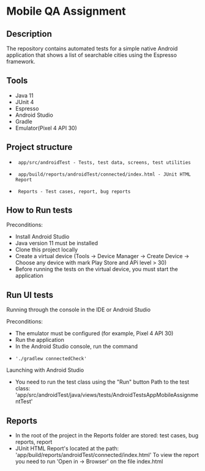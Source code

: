 # Mobile QA Assignment

## Description
The repository contains automated tests for a simple native Android application that shows a list of searchable cities using the Espresso framework. 

## Tools
- Java 11
- JUnit 4
- Espresso
- Android Studio
- Gradle
- Emulator(Pixel 4 API 30)

## Project structure
-      app/src/androidTest - Tests, test data, screens, test utilities
-      app/build/reports/androidTest/connected/index.html - JUnit HTML Report
-      Reports - Test cases, report, bug reports
   
## How to Run tests

Preconditions:
- Install Android Studio
- Java version 11 must be installed
- Clone this project locally
- Create a virtual device (Tools ->  Device Manager -> Create Device -> Choose any device with mark Play Store and APi level > 30)
- Before running the tests on the virtual device, you must start the application

## Run UI tests

Running through the console in the IDE or Android Studio

Preconditions:
- The emulator must be configured (for example, Pixel 4 API 30)
- Run the application
- In the Android Studio console, run the command 
-     './gradlew connectedCheck'

Launching with Android Studio
- You need to run the test class using the "Run" button
Path to the test class: 'app/src/androidTest/java/views/tests/AndroidTestsAppMobileAssignmentTest'

## Reports

- In the root of the project in the Reports folder are stored: test cases, bug reports, report
- JUnit HTML Report's located at the path: 'app/build/reports/androidTest/connected/index.html'
To view the report you need to run 'Open in -> Browser' on the file index.html
